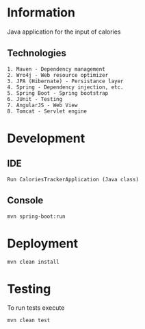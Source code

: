 # Information
Java application for the input of calories

## Technologies
	1. Maven - Dependency management
	2. Wro4j - Web resource optimizer
	3. JPA (Hibernate) - Persistance layer
	4. Spring - Dependency injection, etc.
	5. Spring Boot - Spring bootstrap
	6. JUnit - Testing
	7. AngularJS - Web View
	8. Tomcat - Servlet engine

# Development

## IDE
	Run CaloriesTrackerApplication (Java class)

## Console
	mvn spring-boot:run

# Deployment

	mvn clean install

# Testing
To run tests execute

	mvn clean test
